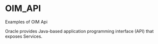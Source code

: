 # OIM_API
Examples of OIM Api

Oracle provides Java-based application programming interface (API) that exposes Services. 
